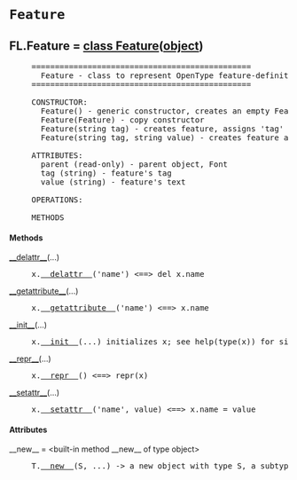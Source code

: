 

<a name="FL.Feature"></a>

# `Feature`


<dt class="class"><h2><span class="class-name">FL.Feature</span> = <a name="FL.Feature" href="#FL.Feature">class Feature</a>(<a href="./__builtin__.html#object">object</a>)</h2></dt><dd class="class"><dd>


<pre class="doc" markdown="0">===============================================
  Feature - class to represent OpenType feature-definition record
===============================================

CONSTRUCTOR:
  Feature() - generic constructor, creates an empty Feature record
  Feature(Feature) - copy constructor
  Feature(string tag) - creates feature, assigns 'tag' and empty value
  Feature(string tag, string value) - creates feature and assigns values to both attributes

ATTRIBUTES:
  parent (read-only) - parent object, Font
  tag (string) - feature's tag
  value (string) - feature's text

OPERATIONS:

METHODS</pre>


</dd><h4 class="head-methods">Methods </h4><dl class="function"><dt><a name="Feature-__delattr__" href="#Feature-__delattr__"><span class="function-name">__delattr__</span></a><span class="argspec">(...)</span></dt><dd>

<pre class="doc" markdown="0">x.<a href="#FL.Feature-__delattr__">__delattr__</a>('name') <==> del x.name</pre>

</dd></dl>
<dl class="function"><dt><a name="Feature-__getattribute__" href="#Feature-__getattribute__"><span class="function-name">__getattribute__</span></a><span class="argspec">(...)</span></dt><dd>

<pre class="doc" markdown="0">x.<a href="#FL.Feature-__getattribute__">__getattribute__</a>('name') <==> x.name</pre>

</dd></dl>
<dl class="function"><dt><a name="Feature-__init__" href="#Feature-__init__"><span class="function-name">__init__</span></a><span class="argspec">(...)</span></dt><dd>

<pre class="doc" markdown="0">x.<a href="#FL.Feature-__init__">__init__</a>(...) initializes x; see help(type(x)) for signature</pre>

</dd></dl>
<dl class="function"><dt><a name="Feature-__repr__" href="#Feature-__repr__"><span class="function-name">__repr__</span></a><span class="argspec">(...)</span></dt><dd>

<pre class="doc" markdown="0">x.<a href="#FL.Feature-__repr__">__repr__</a>() <==> repr(x)</pre>

</dd></dl>
<dl class="function"><dt><a name="Feature-__setattr__" href="#Feature-__setattr__"><span class="function-name">__setattr__</span></a><span class="argspec">(...)</span></dt><dd>

<pre class="doc" markdown="0">x.<a href="#FL.Feature-__setattr__">__setattr__</a>('name', value) <==> x.name = value</pre>

</dd></dl>

  <h4 class="head-attrs">Attributes </h4><dl><dt><span class="other-name">__new__</span> = &lt;built-in method __new__ of type object&gt;<dd>

<pre class="doc" markdown="0">T.<a href="#FL.Feature-__new__">__new__</a>(S, ...) -> a new object with type S, a subtype of T</pre>

</dd></dl>
</dd>
